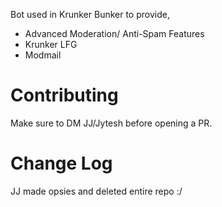 Bot used in Krunker Bunker to provide,
 - Advanced Moderation/ Anti-Spam Features
 - Krunker LFG
 - Modmail

# Contributing
Make sure to DM JJ/Jytesh before opening a PR.

# Change Log
JJ made opsies and deleted entire repo :/
